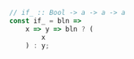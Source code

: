 ```javascript
// if_ :: Bool -> a -> a -> a
const if_ = bln => 
    x => y => bln ? (
        x
    ) : y;
```